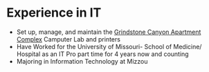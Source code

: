 # Experience in IT
* Set up, manage, and maintain the [Grindstone Canyon Apartment Complex](https://grindstonecanyon.com/) Camputer Lab and printers
* Have Worked for the University of Missouri- School of Medicine/ Hospital as an IT Pro part time for 4 years now and counting
* Majoring in Information Technology at Mizzou

